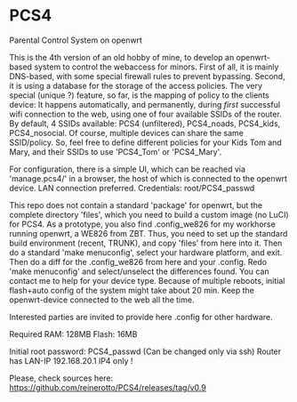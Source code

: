 # PCS4
Parental Control System on openwrt

This is the 4th version of an old hobby of mine, to develop an openwrt-based system to control the webaccess for minors.
First of all, it is mainly DNS-based, with some special firewall rules to prevent bypassing.
Second, it is using a database for the storage of the access policies.
The very special (unique ?) feature, so far, is the mapping of policy to the clients device:
It happens automatically, and permanently, during _first_ successful wifi connection to the web, using one of four available SSIDs of the router.
By default, 4 SSIDs available: PCS4 (unfiltered), PCS4_noads, PCS4_kids, PCS4_nosocial.
Of course, multiple devices can share the same SSID/policy.
So, feel free to define different policies for your Kids Tom and Mary, and their SSIDs to use 'PCS4_Tom' or 'PCS4_Mary'.

For configuration, there is a simple UI, which can be reached via 'manage.pcs4/' in a browser, the host of which is connected to the openwrt device. LAN connection preferred.
Credentials: root/PCS4_passwd

This repo does not contain a standard 'package' for openwrt, but the complete directory 'files', which you need to build a custom image (no LuCI) for PCS4.
As a prototype, you also find .config_we826 for my workhorse running openwrt, a WE826 from ZBT.
Thus, you need to set up the standard build environment (recent, TRUNK), and copy 'files' from here into it.
Then do a standard 'make menuconfig', select your hardware platform, and exit. Then do a diff for the .config_we826 from here and your .config.
Redo 'make menuconfig' and select/unselect the differences found.
You can contact me to help for your device type.
Because of multiple reboots, initial flash+auto config of the system might take about 20 min. 
Keep the openwrt-device connected to the web all the time.

Interested parties are invited to provide here .config for other hardware.

Required RAM: 128MB
Flash: 16MB

Initial root password: PCS4_passwd
(Can be changed only via ssh)
Router has LAN-IP 192.168.20.1
IP4 only !

Please, check sources here:
https://github.com/reinerotto/PCS4/releases/tag/v0.9
